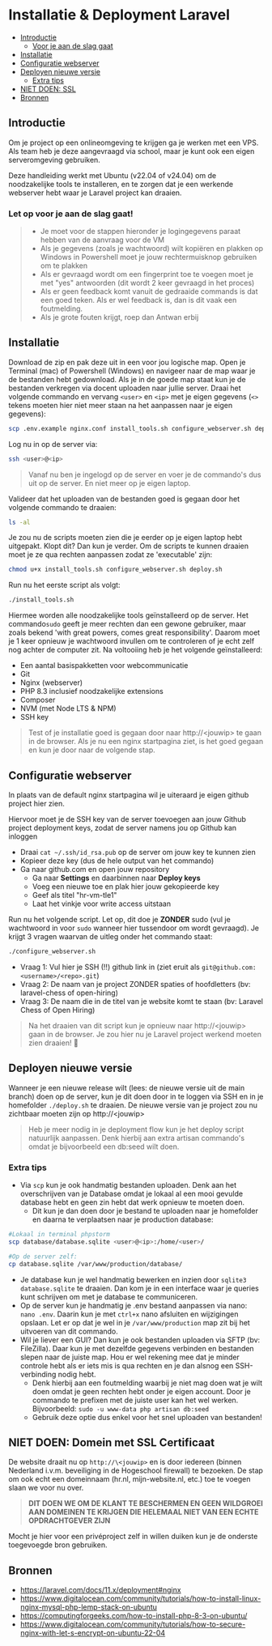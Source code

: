 # Installatie & Deployment Laravel

- [Introductie](#introductie)
    - [Voor je aan de slag gaat](#let-op-voor-je-aan-de-slag-gaat)
- [Installatie](#installatie)
- [Configuratie webserver](#configuratie-webserver)
- [Deployen nieuwe versie](#deployen-nieuwe-versie)
    - [Extra tips](#extra-tips)
- [NIET DOEN: SSL](#niet-doen-domein-met-ssl-certificaat)
- [Bronnen](#bronnen)

## Introductie

Om je project op een onlineomgeving te krijgen ga je werken met een VPS. Als team heb
je deze aangevraagd via school, maar je kunt ook een eigen serveromgeving gebruiken.

Deze handleiding werkt met Ubuntu (v22.04 of v24.04) om de noodzakelijke tools te installeren,
en te zorgen dat je een werkende webserver hebt waar je Laravel project kan draaien.

### Let op voor je aan de slag gaat!

> - Je moet voor de stappen hieronder je logingegevens paraat hebben van de aanvraag voor de VM
> - Als je gegevens (zoals je wachtwoord) wilt kopiëren en plakken op Windows in Powershell moet je jouw rechtermuisknop gebruiken om te plakken
> - Als er gevraagd wordt om een fingerprint toe te voegen moet je met "yes" antwoorden (dit wordt 2 keer gevraagd in het proces)
> - Als er geen feedback komt vanuit de gedraaide commands is dat een goed teken. Als er wel feedback is, dan is dit vaak een foutmelding.
> - Als je grote fouten krijgt, roep dan Antwan erbij

## Installatie

Download de zip en pak deze uit in een voor jou logische map. Open je Terminal (mac) of Powershell
(Windows) en navigeer naar de map waar je de bestanden hebt gedownload. Als je in de goede map staat
kun je de bestanden verkregen via docent uploaden naar jullie server. Draai het volgende commando en
vervang `<user>` en `<ip>` met je eigen gegevens (`<>` tekens moeten hier niet meer staan na het aanpassen
naar je eigen gegevens):

```bash
scp .env.example nginx.conf install_tools.sh configure_webserver.sh deploy.sh <user>@<ip>:/home/<user>/
```

Log nu in op de server via:

```bash
ssh <user>@<ip>
```

> Vanaf nu ben je ingelogd op de server en voer je de commando's dus uit op de server. En niet meer op je eigen laptop.

Valideer dat het uploaden van de bestanden goed is gegaan door het volgende commando te draaien:

```bash
ls -al
```

Je zou nu de scripts moeten zien die je eerder op je eigen laptop hebt uitgepakt. Klopt dit? Dan kun je verder.
Om de scripts te kunnen draaien moet je ze qua rechten aanpassen zodat ze 'executable' zijn:

```bash
chmod u+x install_tools.sh configure_webserver.sh deploy.sh
```

Run nu het eerste script als volgt:

```bash
./install_tools.sh
 ```

Hiermee worden alle noodzakelijke tools geïnstalleerd op de server. Het commando`sudo` geeft je
meer rechten dan een gewone gebruiker, maar zoals bekend 'with great powers, comes great responsibility'.
Daarom moet je 1 keer opnieuw je wachtwoord invullen om te controleren of je echt zelf nog achter de
computer zit. Na voltooiing heb je het volgende geïnstalleerd:

- Een aantal basispakketten voor webcommunicatie
- Git
- Nginx (webserver)
- PHP 8.3 inclusief noodzakelijke extensions
- Composer
- NVM (met Node LTS & NPM)
- SSH key

> Test of je installatie goed is gegaan door naar http://\<jouwip> te gaan in de browser. Als
> je nu een nginx startpagina ziet, is het goed gegaan en kun je door naar de volgende stap.

## Configuratie webserver

In plaats van de default nginx startpagina wil je uiteraard je eigen github project hier zien.

Hiervoor moet je de SSH key van de server toevoegen aan jouw Github project deployment keys,
zodat de server namens jou op Github kan inloggen

- Draai `cat ~/.ssh/id_rsa.pub` op de server om jouw key te kunnen zien
- Kopieer deze key (dus de hele output van het commando)
- Ga naar github.com en open jouw repository
    - Ga naar **Settings** en daarbinnen naar **Deploy keys**
    - Voeg een nieuwe toe en plak hier jouw gekopieerde key
    - Geef als titel "hr-vm-tle1"
    - Laat het vinkje voor write access uitstaan

Run nu het volgende script. Let op, dit doe je **ZONDER** sudo (vul je wachtwoord in voor `sudo` wanneer
hier tussendoor om wordt gevraagd). Je krijgt 3 vragen waarvan de uitleg onder het commando staat:

```bash
./configure_webserver.sh
```

- Vraag 1: Vul hier je SSH (!!) github link in (ziet eruit als `git@github.com:<username>/<repo>.git`)
- Vraag 2: De naam van je project ZONDER spaties of hoofdletters (bv: laravel-chess of open-hiring)
- Vraag 3: De naam die in de titel van je website komt te staan (bv: Laravel Chess of Open Hiring)

> Na het draaien van dit script kun je opnieuw naar http://\<jouwip> gaan in de browser. Je zou hier
> nu je Laravel project werkend moeten zien draaien! 🚀

## Deployen nieuwe versie

Wanneer je een nieuwe release wilt (lees: de nieuwe versie uit de main branch) doen op de server, kun je
dit doen door in te loggen via SSH en in je homefolder `./deploy.sh` te draaien. De nieuwe versie van
je project zou nu zichtbaar moeten zijn op http://\<jouwip>

> Heb je meer nodig in je deployment flow kun je het deploy script natuurlijk aanpassen.
> Denk hierbij aan extra artisan commando's omdat je bijvoorbeeld een db:seed wilt doen.

### Extra tips

- Via `scp` kun je ook handmatig bestanden uploaden. Denk aan het overschrijven van je Database omdat
  je lokaal al een mooi gevulde database hebt en geen zin hebt dat werk opnieuw te moeten doen.
    - Dit kun je dan doen door je bestand te uploaden naar je homefolder en daarna te verplaatsen
      naar je production database:

```bash
#Lokaal in terminal phpstorm
scp database/database.sqlite <user>@<ip>:/home/<user>/

#Op de server zelf:
cp database.sqlite /var/www/production/database/
```

- Je database kun je wel handmatig bewerken en inzien door `sqlite3 database.sqlite` te draaien. Dan
  kom je in een interface waar je queries kunt schrijven om met je database te communiceren.
- Op de server kun je handmatig je .env bestand aanpassen via nano: `nano .env`. Daarin kun je
  met `ctrl+x` nano afsluiten en wijzigingen opslaan. Let er op dat je wel in je `/var/www/production`
  map zit bij het uitvoeren van dit commando.
- Wil je liever een GUI? Dan kun je ook bestanden uploaden via SFTP (bv: FileZilla). Daar kun je met
  dezelfde gegevens verbinden en bestanden slepen naar de juiste map. Hou er wel rekening mee
  dat je minder controle hebt als er iets mis is qua rechten en je dan alsnog een SSH-verbinding
  nodig hebt.
    - Denk hierbij aan een foutmelding waarbij je niet mag doen wat je wilt doen omdat je geen rechten
      hebt onder je eigen account. Door je commando te prefixen met de juiste user kan het wel werken.
      Bijvoorbeeld: `sudo -u www-data php artisan db:seed`
    - Gebruik deze optie dus enkel voor het snel uploaden van bestanden!

## NIET DOEN: Domein met SSL Certificaat

De website draait nu op `http://\<jouwip>` en is door iedereen (binnen Nederland i.v.m. beveiliging in
de Hogeschool firewall) te bezoeken. De stap om ook echt een domeinnaam (hr.nl, mijn-website.nl, etc.)
toe te voegen slaan we voor nu over.

> **DIT DOEN WE OM DE KLANT TE BESCHERMEN EN GEEN WILDGROEI AAN DOMEINEN
> TE KRIJGEN DIE HELEMAAL NIET VAN EEN ECHTE OPDRACHTGEVER ZIJN**

Mocht je hier voor een privéproject zelf in willen duiken kun je de onderste toegevoegde bron gebruiken.

## Bronnen

- https://laravel.com/docs/11.x/deployment#nginx
- https://www.digitalocean.com/community/tutorials/how-to-install-linux-nginx-mysql-php-lemp-stack-on-ubuntu
- https://computingforgeeks.com/how-to-install-php-8-3-on-ubuntu/
- https://www.digitalocean.com/community/tutorials/how-to-secure-nginx-with-let-s-encrypt-on-ubuntu-22-04
